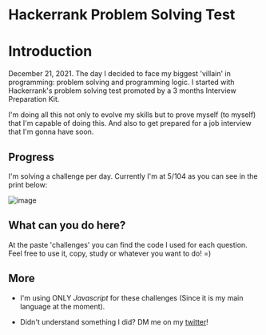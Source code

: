 # Hackerrank Problem Solving Test

# Introduction
December 21, 2021.
The day I decided to face my biggest 'villain' in programming: problem solving and programming logic. I started with Hackerrank's problem solving test promoted by a 3 months Interview Preparation Kit.

I'm doing all this not only to evolve my skills but to prove myself (to myself) that I'm capable of doing this. And also to get prepared for a job interview that I'm gonna have soon.

## Progress
I'm solving a challenge per day. Currently I'm at 5/104 as you can see in the print below:

![image](https://user-images.githubusercontent.com/85458990/147371216-007525d8-fd53-4f43-9219-723b02d78050.png)

## What can you do here?
At the paste 'challenges' you can find the code I used for each question. Feel free to use it, copy, study or whatever you want to do! =)

## More
- I'm using ONLY *Javascript* for these challenges (Since it is my main language at the moment).

- Didn't understand something I did? DM me on my [twitter](https://twitter.com/Juaan_vf)!
